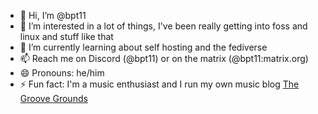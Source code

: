 - 👋 Hi, I’m @bpt11
- 👀 I’m interested in a lot of things, I've been really getting into foss and linux and stuff like that
- 🌱 I’m currently learning about self hosting and the fediverse
- 📫 Reach me on Discord (@bpt11) or on the matrix (@bpt11:matrix.org)
- 😄 Pronouns: he/him
- ⚡ Fun fact: I'm a music enthusiast and I run my own music blog <a href="https://thegroovegrounds.com">The Groove Grounds</a>

<!---
bpt11/bpt11 is a ✨ special ✨ repository because its `README.md` (this file) appears on your GitHub profile.
You can click the Preview link to take a look at your changes.
--->
